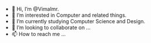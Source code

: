 - 👋 Hi, I’m @Vimalmr.
- 👀 I’m interested in Computer and related things.
- 🌱 I’m currently studying Computer Science and Design. 
- 💞️ I’m looking to collaborate on ...
- 📫 How to reach me ...

<!---
Vimalmr/Vimalmr is a ✨ special ✨ repository because its `README.md` (this file) appears on your GitHub profile.
You can click the Preview link to take a look at your changes.
--->
